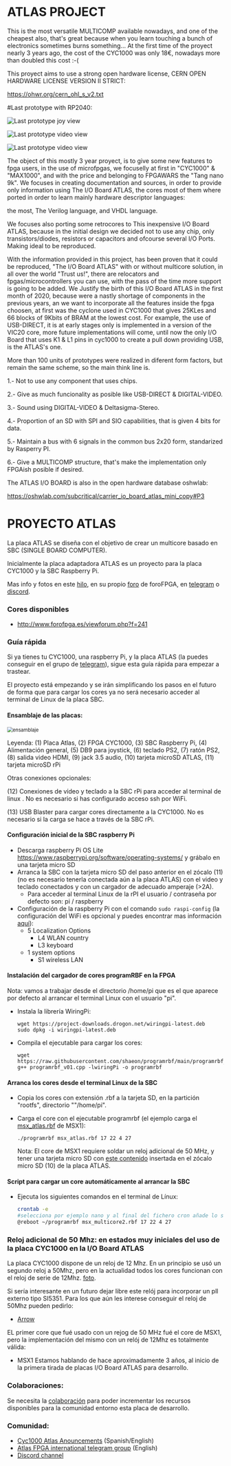 # ATLAS PROJECT
This is the most versatile MULTICOMP available nowadays, and one of the cheapest also, that's great because when you learn touching a bunch of electronics sometimes burns something...
At the first time of the proyect nearly 3 years ago, the cost of the CYC1000 was only 18€, nowadays more than doubled this cost :-(

This proyect aims to use a strong open hardware license, CERN OPEN HARDWARE LICENSE VERSION II STRICT:

https://ohwr.org/cern_ohl_s_v2.txt

#Last prototype with RP2040:

![Last prototype joy view](https://github.com/AtlasFPGA/CYC1000/blob/main/FOTOS/Ultimo_prototipo_RP2040DB9.JPG)

![Last prototype video view](https://github.com/AtlasFPGA/CYC1000/blob/main/FOTOS/Ultimo_prototipo_RP2040VIDEO.JPG)

![Last prototype video view](https://github.com/AtlasFPGA/CYC1000/blob/main/FOTOS/Placa_RP2040-PiZero-P1040166.JPG)

The object of this mostly 3 year proyect, is to give some new features to fpga users, in the use of microfpgas, we focuselly at first in "CYC1000" & "MAX1000", and with the price and belonging to FPGAWARS the "Tang nano 9k".
We focuses in creating documentation and sources, in order to provide only information using The I/O Board ATLAS, the cores most of them where ported in order to learn mainly hardware descriptor languages:

the most, The Verilog language, and VHDL language.

We focuses also porting some retrocores to This inexpensive I/O Board ATLAS, because in the initial design we decided not to use any chip, only transistors/diodes, resistors or capacitors and ofcourse several I/O Ports. 
Making ideal to be reproduced.

With the information provided in this project, has been proven that it could be reproduced, "The I/O Board ATLAS" with or without multicore solution, in all over the world "Trust us!", there are relocators and fpgas/microcontrollers you can use, with the pass of the time more support is going to be added.
We Justify the birth of this I/O Board ATLAS in the first month of 2020, because were a nastly shortage of components in the previous years, an we want to incorporate all the features inside the fpga choosen, at first was the cyclone used in CYC1000 that gives 25KLes and 66 blocks of 9Kbits of BRAM at the lowest cost.
For example, the use of USB-DIRECT, it is at early stages only is implemented in a version of the VIC20 core, more future implementations will come, until now the only I/O Board that uses K1 & L1 pins in cyc1000 to create a pull down providing USB, is the ATLAS's one.

More than 100 units of prototypes were realized in diferent form factors, but remain the same scheme, so the main think line is.

1.- Not to use any component that uses chips.

2.- Give as much funcionality as posible like USB-DIRECT & DIGITAL-VIDEO.

3.- Sound using DIGITAL-VIDEO & Deltasigma-Stereo.

4.- Proportion of an SD with SPI and SIO capabilities, that is given 4 bits for data.

5.- Maintain a bus with 6 signals in the common bus 2x20 form, standarized by Rasperry PI.

6.- Give a MULTICOMP structure, that's make the implementation only FPGAish posible if desired.

The ATLAS I/O BOARD is also in the open hardware database oshwlab:

https://oshwlab.com/subcritical/carrier_io_board_atlas_mini_copy#P3


# PROYECTO ATLAS

La placa ATLAS se diseña con el objetivo de crear un multicore basado en SBC (SINGLE BOARD COMPUTER).

Inicialmente la placa adaptadora ATLAS es un proyecto para la placa CYC1000 y la SBC Raspberry Pi.

Mas info y fotos en este [hilo](http://www.forofpga.es/viewtopic.php?f=28&t=376&p=1548#p1548), en su propio [foro](http://www.forofpga.es/viewforum.php?f=240&sid=bd3e070f65599ff111ad0494e4459535) de foroFPGA, en [telegram](https://t.me/CYC1000) o [discord](https://discord.gg/YDdmtwh).

### Cores disponibles

* http://www.forofpga.es/viewforum.php?f=241

### Guía rápida

Si ya tienes tu CYC1000, una raspberry Pi, y la placa ATLAS (la puedes conseguir en el grupo de [telegram](https://t.me/CYC1000)), sigue esta guía rápida para empezar a trastear. 

El proyecto está empezando y se irán simplificando los pasos en el futuro de forma que para cargar los cores ya no será necesario acceder al terminal de Linux de la placa SBC.

#### Ensamblaje de las placas:

<img src="ATLAS-ensamble.png" alt="ensamblaje" style="zoom:80%;" />

Leyenda: (1) Placa Atlas, (2) FPGA CYC1000, (3) SBC Raspberry Pi, (4) Alimentación general, (5) DB9 para joystick, (6) teclado PS2, (7) ratón PS2, (8) salida video HDMI, (9) jack 3.5 audio, (10) tarjeta microSD ATLAS, (11) tarjeta microSD rPi

Otras conexiones opcionales: 

(12) Conexiones de vídeo y teclado a la SBC rPi para acceder al terminal de linux . No es necesario si has configurado acceso ssh por WiFi.

(13) USB Blaster para cargar cores directamente a la CYC1000. No es necesario si la carga se hace a través de la SBC rPi.

#### Configuración inicial de la SBC raspberry Pi

* Descarga raspberry Pi OS Lite https://www.raspberrypi.org/software/operating-systems/ y grábalo en una tarjeta micro SD
* Arranca  la SBC con la tarjeta micro SD del paso anterior en el zócalo (11) (no es necesario tenerla conectada aún a la placa ATLAS) con el video y teclado conectados y con un cargador de adecuado amperaje (>2A). 
  * Para acceder al terminal Linux de la rPI el usuario / contraseña por defecto son: pi / raspberry
* Configuración de la raspberry Pi con el comando `sudo raspi-config` (la configuración del WiFi es opcional y puedes encontrar mas información [aquí](https://www.raspberrypi.org/documentation/configuration/wireless/wireless-cli.md)): 
  * 5 Localization Options
    * L4 WLAN country 
    * L3 keyboard
  * 1 system options
    * S1 wireless LAN

#### Instalación del cargador de cores programRBF en la FPGA 

Nota: vamos a trabajar desde el directorio /home/pi que es el que aparece por defecto al arrancar el terminal Linux con el usuario "pi".

* Instala la librería WiringPi:

  ```
  wget https://project-downloads.drogon.net/wiringpi-latest.deb
  sudo dpkg -i wiringpi-latest.deb
  ```

* Compila el ejecutable para cargar los cores:

  ```
  wget https://raw.githubusercontent.com/shaeon/programrbf/main/programrbf_v01.cpp
  g++ programrbf_v01.cpp -lwiringPi -o programrbf
  ```

#### Arranca los cores desde el terminal Linux de la SBC

* Copia los cores con extensión .rbf a la tarjeta SD, en la partición "rootfs", directorio ""/home/pi".

* Carga el core con el ejecutable programrbf (el ejemplo carga el [msx_atlas.rbf](./cores/msx_atlas.rbf) de MSX1):

  ```
  ./programrbf msx_atlas.rbf 17 22 4 27
  ```
  
  Nota: El core de MSX1 requiere soldar un reloj adicional de 50 MHz, y tener una tarjeta micro SD con [este contenido](https://mega.nz/file/20pi1aiY#FwhOZryEUyuyU1gEUCVma1ndn-2BqtvH7RUx-qwgqs0) insertada en el zócalo micro SD (10) de la placa ATLAS.

#### Script para cargar un core automáticamente al arrancar la SBC

* Ejecuta los siguientes comandos en el terminal de Línux:

  ```sh
  crontab -e
  #selecciona por ejemplo nano y al final del fichero cron añade lo siguiente:
  @reboot ~/programrbf msx_multicore2.rbf 17 22 4 27
  ```



### **Reloj adicional de 50 Mhz:** en estados muy iniciales del uso de la placa CYC1000 en la I/O Board ATLAS

La placa CYC1000 dispone de un reloj de 12 Mhz. En un principio se usó un segundo reloj a 50Mhz, pero en la actualidad todos los cores funcionan con el reloj de serie de 12Mhz.
[foto](http://www.forofpga.es/viewtopic.php?f=240&t=390).

Si sería interesante en un futuro dejar libre este relój para incorporar un pll externo tipo SI5351.
Para los que aún les interese conseguir el reloj de 50Mhz pueden pedirlo:

* [Arrow](https://www.arrow.com/en/products/ecs-2520mv-500-bn-tr/ecs-international?q=ECS-2520MV-500-BN-TR)

EL primer core que fué usado con un rejog de 50 MHz fué el core de MSX1, pero la implementación del mismo con un relój de 12Mhz es totalmente válida:

* MSX1 
Estamos hablando de hace aproximadamente 3 años, al inicio de la primera tirada de placas I/O Board ATLAS para desarrollo.

### **Colaboraciones:**

Se necesita la [colaboración](https://github.com/SoCFPGA-learning/General/tree/main/Github_ayuda) para poder incrementar los recursos disponibles para la comunidad entorno esta placa de desarrollo.    

### Comunidad:

* [Cyc1000 Atlas Anouncements](https://t.me/CYC1000) (Spanish/English)
* [Atlas FPGA international telegram group](https://t.me/ATLASFPGA) (English)
* [Discord channel](https://discord.gg/YDdmtwh) 

